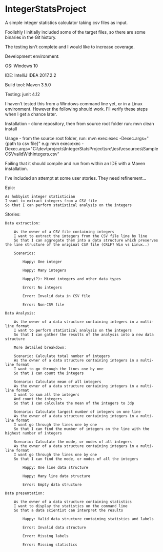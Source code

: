 # IntegerStatsProject
A simple integer statistics calculator taking csv files as input.

Foolishly I initially included some of the target files, so there are some binaries in the Git history.

The testing isn't complete and I would like to increase coverage.

Development environment:

  OS: Windows 10
  
  IDE: IntelliJ IDEA 2017.2.2
  
  Build tool: Maven 3.5.0
  
  Testing: junit 4.12

I haven't tested this from a Windows command line yet, or in a Linux environment. However the following should work. I'll verify these steps when I get a chance later.

Installation - clone repository, then from source root folder run:
	mvn clean install

Usage - from the source root folder, run:
	mvn exec:exec -Dexec.args="{path to csv file}"
e.g:
	mvn exec:exec -Dexec.args="C:\dev\projects\IntegerStatsProject\src\test\resources\SampleCSVvalidWithIntegers.csv"
  
Failing that it should compile and run from within an IDE with a Maven installation. 

I've included an attempt at some user stories. They need refinement...

Epic:

	As hobbyist integer statistician
	I want to extract integers from a CSV file
	So that I can perform statistical analysis on the integers

Stories:

	Data extraction:

		As the owner of a CSV file containing integers
		I want to extract the integers from the CSV file line by line
		So that I can aggregate them into a data structure which preserves the line structure of the original CSV file (CRLF? Win vs Linux..)

		Scenarios:
		
			Happy: One integer
			
			Happy: Many integers
			
			Happy(?): Mixed integers and other data types
			
			Error: No integers
			
			Error: Invalid data in CSV file
			
			Error: Non-CSV file
			
	Data Analysis:
	
		As the owner of a data structure containing integers in a multi-line format
		I want to perform statistical analysis on the integers
		So that I can gather the results of the analysis into a new data structure
		
		More detailed breakdown:
		
		Scenario: Calculate total number of integers
		As the owner of a data structure containing integers in a multi-line format
		I want to go through the lines one by one
		So that I can count the integers
		
		Scenario: Calculate mean of all integers
		As the owner of a data structure containing integers in a multi-line format
		I want to sum all the integers
		And count the integers
		So that I can calculate the mean of the integers to 3dp
		
		Scenario: Calculate largest number of integers on one line
		As the owner of a data structure containing integers in a multi-line format
		I want go through the lines one by one
		So that I can find the number of integers on the line with the highest number of integers
		
		Scenario: Calculate the mode, or modes of all integers
		As the owner of a data structure containing integers in a multi-line format
		I want go through the lines one by one
		So that I can find the mode, or modes of all the integers
		
			Happy: One line data structure
			
			Happy: Many line data structure
			
			Error: Empty data structure
	
	Data presentation:
	
		As the owner of a data structure containing statistics
		I want to display the statistics on the command line
		So that a data scientist can interpret the results
		
			Happy: Valid data structure containing statistics and labels
			
			Error: Invalid data structure
			
			Error: Missing labels
			
			Error: Missing statistics
  
  

  
  
